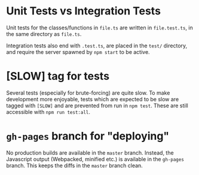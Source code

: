 Unit Tests vs Integration Tests
===============================

Unit tests for the classes/functions in `file.ts`
are written in `file.test.ts`, in the same directory as `file.ts`.

Integration tests also end with `.test.ts`,
are placed in the `test/` directory,
and require the server spawned by `npm start` to be active.


[SLOW] tag for tests
====================

Several tests
(especially for brute-forcing)
are quite slow.
To make development more enjoyable,
tests which are expected to be slow are tagged with `[SLOW]`
and are prevented from run in `npm test`.
These are still accessible with `npm run test:all`.


`gh-pages` branch for "deploying"
=================================

No production builds are available in the `master` branch.
Instead,
the Javascript output (Webpacked, minified etc.)
is available in the `gh-pages` branch.
This keeps the diffs in the `master` branch clean.

